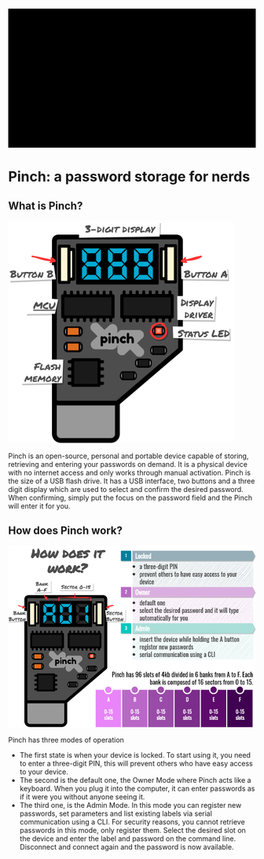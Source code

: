![Pinch Logo](https://github.com/jnthas/pinch/blob/main/resources/logo.gif?raw=true)

# Pinch: a password storage for nerds

## What is Pinch?

![What is Pinch?](https://github.com/jnthas/pinch/blob/main/resources/whatis.png?raw=true)


Pinch is an open-source, personal and portable device capable of storing, retrieving and entering your passwords on demand. It is a physical device with no internet access and only works through manual activation.
Pinch is the size of a USB flash drive. It has a USB interface, two buttons and a three digit display which are used to select and confirm the desired password. When confirming, simply put the focus on the password field and the Pinch will enter it for you.


## How does Pinch work?

![How does it work?](https://github.com/jnthas/pinch/blob/main/resources/howdoesitwork.png?raw=true)

Pinch has three modes of operation
- The first state is when your device is locked. To start using it, you need to enter a three-digit PIN, this will prevent others who have easy access to your device.
- The second is the default one, the Owner Mode where Pinch acts like a keyboard. When you plug it into the computer, it can enter passwords as if it were you without anyone seeing it.
- The third one, is the Admin Mode. In this mode you can register new passwords, set parameters and list existing labels via serial communication using a CLI. For security reasons, you cannot retrieve passwords in this mode, only register them. Select the desired slot on the device and enter the label and password on the command line. Disconnect and connect again and the password is now available.

